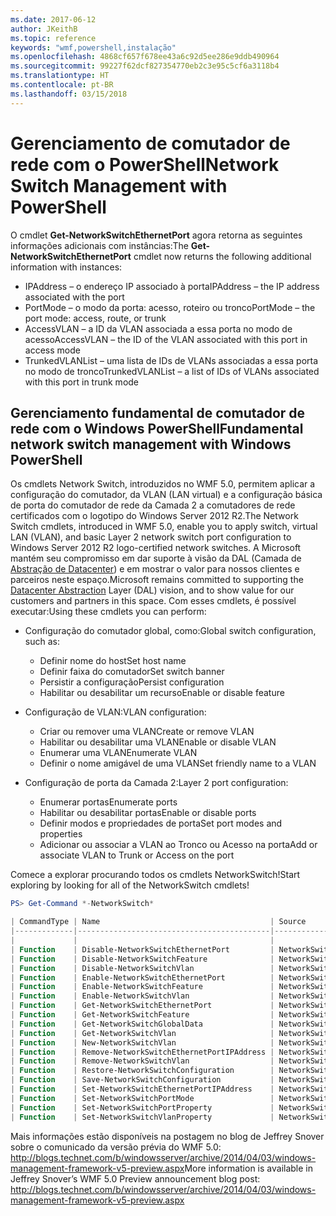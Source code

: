 ```yaml
---
ms.date: 2017-06-12
author: JKeithB
ms.topic: reference
keywords: "wmf,powershell,instalação"
ms.openlocfilehash: 4868cf657f678ee43a6c92d5ee286e9ddb490964
ms.sourcegitcommit: 99227f62dcf827354770eb2c3e95c5cf6a3118b4
ms.translationtype: HT
ms.contentlocale: pt-BR
ms.lasthandoff: 03/15/2018
---
```

# <a name="network-switch-management-with-powershell"></a><span data-ttu-id="0c9ec-102">Gerenciamento de comutador de rede com o PowerShell</span><span class="sxs-lookup"><span data-stu-id="0c9ec-102">Network Switch Management with PowerShell</span></span>

<span data-ttu-id="0c9ec-103">O cmdlet **Get-NetworkSwitchEthernetPort** agora retorna as seguintes informações adicionais com instâncias:</span><span class="sxs-lookup"><span data-stu-id="0c9ec-103">The **Get-NetworkSwitchEthernetPort** cmdlet now returns the following additional information with instances:</span></span>

- <span data-ttu-id="0c9ec-104">IPAddress – o endereço IP associado à porta</span><span class="sxs-lookup"><span data-stu-id="0c9ec-104">IPAddress – the IP address associated with the port</span></span>
- <span data-ttu-id="0c9ec-105">PortMode – o modo da porta: acesso, roteiro ou tronco</span><span class="sxs-lookup"><span data-stu-id="0c9ec-105">PortMode – the port mode: access, route, or trunk</span></span>
- <span data-ttu-id="0c9ec-106">AccessVLAN – a ID da VLAN associada a essa porta no modo de acesso</span><span class="sxs-lookup"><span data-stu-id="0c9ec-106">AccessVLAN – the ID of the VLAN associated with this port in access mode</span></span>
- <span data-ttu-id="0c9ec-107">TrunkedVLANList – uma lista de IDs de VLANs associadas a essa porta no modo de tronco</span><span class="sxs-lookup"><span data-stu-id="0c9ec-107">TrunkedVLANList – a list of IDs of VLANs associated with this port in trunk mode</span></span>

## <a name="fundamental-network-switch-management-with-windows-powershell"></a><span data-ttu-id="0c9ec-108">Gerenciamento fundamental de comutador de rede com o Windows PowerShell</span><span class="sxs-lookup"><span data-stu-id="0c9ec-108">Fundamental network switch management with Windows PowerShell</span></span>

<span data-ttu-id="0c9ec-109">Os cmdlets Network Switch, introduzidos no WMF 5.0, permitem aplicar a configuração do comutador, da VLAN (LAN virtual) e a configuração básica de porta do comutador de rede da Camada 2 a comutadores de rede certificados com o logotipo do Windows Server 2012 R2.</span><span class="sxs-lookup"><span data-stu-id="0c9ec-109">The Network Switch cmdlets, introduced in WMF 5.0, enable you to apply switch, virtual LAN (VLAN), and basic Layer 2 network switch port configuration to Windows Server 2012 R2 logo-certified network switches.</span></span> <span data-ttu-id="0c9ec-110">A Microsoft mantém seu compromisso em dar suporte à visão da DAL (Camada de [Abstração de Datacenter](http://technet.microsoft.com/cloud/dal.aspx)) e em mostrar o valor para nossos clientes e parceiros neste espaço.</span><span class="sxs-lookup"><span data-stu-id="0c9ec-110">Microsoft remains committed to supporting the [Datacenter Abstraction](http://technet.microsoft.com/cloud/dal.aspx) Layer (DAL) vision, and to show value for our customers and partners in this space.</span></span> <span data-ttu-id="0c9ec-111">Com esses cmdlets, é possível executar:</span><span class="sxs-lookup"><span data-stu-id="0c9ec-111">Using these cmdlets you can perform:</span></span>

- <span data-ttu-id="0c9ec-112">Configuração do comutador global, como:</span><span class="sxs-lookup"><span data-stu-id="0c9ec-112">Global switch configuration, such as:</span></span>
    - <span data-ttu-id="0c9ec-113">Definir nome do host</span><span class="sxs-lookup"><span data-stu-id="0c9ec-113">Set host name</span></span>
    - <span data-ttu-id="0c9ec-114">Definir faixa do comutador</span><span class="sxs-lookup"><span data-stu-id="0c9ec-114">Set switch banner</span></span>
    - <span data-ttu-id="0c9ec-115">Persistir a configuração</span><span class="sxs-lookup"><span data-stu-id="0c9ec-115">Persist configuration</span></span>
    - <span data-ttu-id="0c9ec-116">Habilitar ou desabilitar um recurso</span><span class="sxs-lookup"><span data-stu-id="0c9ec-116">Enable or disable feature</span></span>

- <span data-ttu-id="0c9ec-117">Configuração de VLAN:</span><span class="sxs-lookup"><span data-stu-id="0c9ec-117">VLAN configuration:</span></span>
    - <span data-ttu-id="0c9ec-118">Criar ou remover uma VLAN</span><span class="sxs-lookup"><span data-stu-id="0c9ec-118">Create or remove VLAN</span></span>
    - <span data-ttu-id="0c9ec-119">Habilitar ou desabilitar uma VLAN</span><span class="sxs-lookup"><span data-stu-id="0c9ec-119">Enable or disable VLAN</span></span>
    - <span data-ttu-id="0c9ec-120">Enumerar uma VLAN</span><span class="sxs-lookup"><span data-stu-id="0c9ec-120">Enumerate VLAN</span></span>
    - <span data-ttu-id="0c9ec-121">Definir o nome amigável de uma VLAN</span><span class="sxs-lookup"><span data-stu-id="0c9ec-121">Set friendly name to a VLAN</span></span>

- <span data-ttu-id="0c9ec-122">Configuração de porta da Camada 2:</span><span class="sxs-lookup"><span data-stu-id="0c9ec-122">Layer 2 port configuration:</span></span>
    - <span data-ttu-id="0c9ec-123">Enumerar portas</span><span class="sxs-lookup"><span data-stu-id="0c9ec-123">Enumerate ports</span></span>
    - <span data-ttu-id="0c9ec-124">Habilitar ou desabilitar portas</span><span class="sxs-lookup"><span data-stu-id="0c9ec-124">Enable or disable ports</span></span>
    - <span data-ttu-id="0c9ec-125">Definir modos e propriedades de porta</span><span class="sxs-lookup"><span data-stu-id="0c9ec-125">Set port modes and properties</span></span>
    - <span data-ttu-id="0c9ec-126">Adicionar ou associar a VLAN ao Tronco ou Acesso na porta</span><span class="sxs-lookup"><span data-stu-id="0c9ec-126">Add or associate VLAN to Trunk or Access on the port</span></span>

<span data-ttu-id="0c9ec-127">Comece a explorar procurando todos os cmdlets NetworkSwitch!</span><span class="sxs-lookup"><span data-stu-id="0c9ec-127">Start exploring by looking for all of the NetworkSwitch cmdlets!</span></span>

```powershell
PS> Get-Command *-NetworkSwitch*

| CommandType | Name                                      | Source        |
|-------------|-------------------------------------------|---------------|
|             |                                           |               |
| Function    | Disable-NetworkSwitchEthernetPort         | NetworkSwitch |
| Function    | Disable-NetworkSwitchFeature              | NetworkSwitch |
| Function    | Disable-NetworkSwitchVlan                 | NetworkSwitch |
| Function    | Enable-NetworkSwitchEthernetPort          | NetworkSwitch |
| Function    | Enable-NetworkSwitchFeature               | NetworkSwitch |
| Function    | Enable-NetworkSwitchVlan                  | NetworkSwitch |
| Function    | Get-NetworkSwitchEthernetPort             | NetworkSwitch |
| Function    | Get-NetworkSwitchFeature                  | NetworkSwitch |
| Function    | Get-NetworkSwitchGlobalData               | NetworkSwitch |
| Function    | Get-NetworkSwitchVlan                     | NetworkSwitch |
| Function    | New-NetworkSwitchVlan                     | NetworkSwitch |
| Function    | Remove-NetworkSwitchEthernetPortIPAddress | NetworkSwitch |
| Function    | Remove-NetworkSwitchVlan                  | NetworkSwitch |
| Function    | Restore-NetworkSwitchConfiguration        | NetworkSwitch |
| Function    | Save-NetworkSwitchConfiguration           | NetworkSwitch |
| Function    | Set-NetworkSwitchEthernetPortIPAddress    | NetworkSwitch |
| Function    | Set-NetworkSwitchPortMode                 | NetworkSwitch |
| Function    | Set-NetworkSwitchPortProperty             | NetworkSwitch |
| Function    | Set-NetworkSwitchVlanProperty             | NetworkSwitch |
```

<span data-ttu-id="0c9ec-128">Mais informações estão disponíveis na postagem no blog de Jeffrey Snover sobre o comunicado da versão prévia do WMF 5.0: <http://blogs.technet.com/b/windowsserver/archive/2014/04/03/windows-management-framework-v5-preview.aspx></span><span class="sxs-lookup"><span data-stu-id="0c9ec-128">More information is available in Jeffrey Snover’s WMF 5.0 Preview announcement blog post: <http://blogs.technet.com/b/windowsserver/archive/2014/04/03/windows-management-framework-v5-preview.aspx></span></span>

